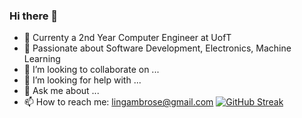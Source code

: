 ### Hi there 👋
-  🔭 Currenty a 2nd Year Computer Engineer at UofT
-  🌱 Passionate about Software Development, Electronics, Machine Learning
- 👯 I’m looking to collaborate on ...
- 🤔 I’m looking for help with ...
- 💬 Ask me about ...
- 📫 How to reach me: lingambrose@gmail.com
[![GitHub Streak](https://github-readme-streak-stats.herokuapp.com/?user=ambroseling)](https://git.io/streak-stats)

